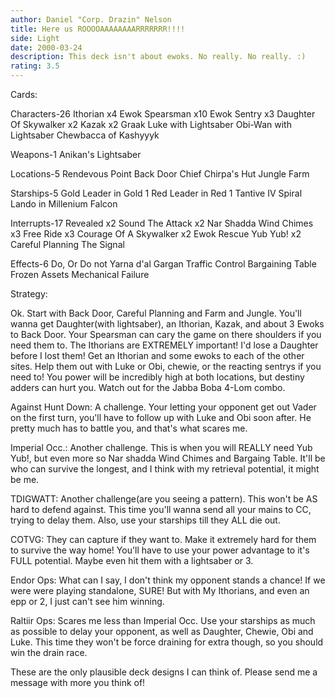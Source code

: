 ```yaml
---
author: Daniel "Corp. Drazin" Nelson
title: Here us ROOOOAAAAAAAARRRRRRR!!!!
side: Light
date: 2000-03-24
description: This deck isn't about ewoks. No really. No really. :)
rating: 3.5
---
```

Cards: 

Characters-26
Ithorian x4
Ewok Spearsman x10
Ewok Sentry x3
Daughter Of Skywalker x2
Kazak x2
Graak
Luke with Lightsaber
Obi-Wan with Lightsaber
Chewbacca of Kashyyyk

Weapons-1
Anikan's Lightsaber

Locations-5
Rendevous Point
Back Door
Chief Chirpa's Hut
Jungle
Farm

Starships-5
Gold Leader in Gold 1
Red Leader in Red 1
Tantive IV
Spiral
Lando in Millenium Falcon

Interrupts-17
Revealed x2
Sound The Attack x2
Nar Shadda Wind Chimes x3
Free Ride x3
Courage Of A Skywalker x2
Ewok Rescue
Yub Yub! x2
Careful Planning
The Signal

Effects-6
Do, Or Do not
Yarna d'al Gargan
Traffic Control
Bargaining Table
Frozen Assets
Mechanical Failure 

Strategy: 

Ok. Start with Back Door, Careful Planning and Farm and Jungle. You'll wanna get Daughter(with lightsaber), an Ithorian, Kazak, and about 3 Ewoks to Back Door. Your Spearsman can cary the game on there shoulders if you need them to. The Ithorians are EXTREMELY important! I'd lose a Daughter before I lost them! Get an Ithorian and some ewoks to each of the other sites. Help them out with Luke or Obi, chewie, or the reacting sentrys if you need to! You power will be incredibly high at both locations, but destiny adders can hurt you. Watch out for the Jabba Boba 4-Lom combo.

Against Hunt Down: A challenge. Your letting your opponent get out Vader on the first turn, you'll have to follow up with Luke and Obi soon after. He pretty much has to battle you, and that's what scares me.

Imperial Occ.: Another challenge. This is when you will REALLY need Yub Yub!, but even more so Nar shadda Wind Chimes and Bargaing Table. It'll be who can survive the longest, and I think with my retrieval potential, it might be me.

TDIGWATT: Another challenge(are you seeing a pattern). This won't be AS hard to defend against. This time you'll wanna send all your mains to CC, trying to delay them. Also, use your starships till they ALL die out.

COTVG: They can capture if they want to. Make it extremely hard for them to survive the way home! You'll have to use your power advantage to it's FULL potential. Maybe even hit them with a lightsaber or 3.

Endor Ops: What can I say, I don't think my opponent stands a chance! If we were were playing standalone, SURE! But with My Ithorians, and even an epp or 2, I just can't see him winning.

Raltiir Ops: Scares me less than Imperial Occ. Use your starships as much as possible to delay your opponent, as well as Daughter, Chewie, Obi and Luke. This time they won't be force draining for extra though, so you should win the drain race.

These are the only plausible deck designs I can think of. Please send me a message with more you think of! 